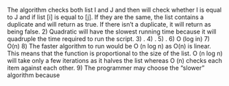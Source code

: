 The algorithm checks both list I and J and then will check whether I is equal to J and if list [i] is equal to [j]. If they are the same, the list contains a duplicate and will return as true. If there isn’t a duplicate, it will return as being false.
2)	Quadratic will have the slowest running time because it will quadruple the time required to run the script.
3)	.
4)	.
5)	.
6)	O (log in)
7)	O(n)
8)	The faster algorithm to run would be O (n log n) as O(n) is linear. This means that the function is proportional to the size of the list. O (n log n) will take only a few iterations as it halves the list whereas O (n) checks each item against each other. 
9)	The programmer may choose the “slower” algorithm because 
